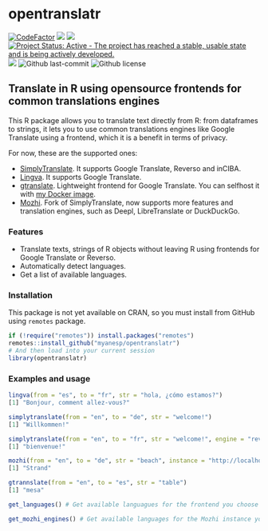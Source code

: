 # opentranslatr

<!-- badges: start -->
[![CodeFactor](https://www.codefactor.io/repository/github/myanesp/opentranslatr/badge)](https://www.codefactor.io/repository/github/myanesp/opentranslatr) [![](https://img.shields.io/github/languages/code-size/myanesp/opentranslatr.svg)](https://github.com/myanesp/opentranslatr) [![](https://img.shields.io/badge/lifecycle-experimental-orange.svg)](https://lifecycle.r-lib.org/articles/stages.html#experimental) [![Project Status: Active - The project has reached a stable, usable state and is being actively developed.](https://www.repostatus.org/badges/latest/active.svg)](https://www.repostatus.org/#active)
![](https://badgen.net/github/stars/myanesp/opentranslatr?icon=github&label=stars)
![Github last-commit](https://img.shields.io/github/last-commit/myanesp/opentranslatr)
![Github license](https://badgen.net/github/license/myanesp/opentranslatr)
<!-- badges: end -->

## Translate in R using opensource frontends for common translations engines
This R package allows you to translate text directly from R: from dataframes to strings,
it lets you to use common translations engines like Google Translate using a frontend,
which it is a benefit in terms of privacy. 

For now, these are the supported ones:

- [SimplyTranslate](https://codeberg.org/ManeraKai/simplytranslate). It supports Google Translate,
Reverso and inCIBA.
- [Lingva](https://github.com/thedaviddelta/lingva-translate). It supports Google Translate. 
- [gtranslate](https://git.sr.ht/~yerinalexey/gtranslate). Lightweight frontend for Google Translate.
You can selfhost it with [my Docker image](https://github.com/myanesp/docker-gtranslate/).
- [Mozhi](https://codeberg.org/aryak/mozhi). Fork of SimplyTranslate, now supports more features
and translation engines, such as Deepl, LibreTranslate or DuckDuckGo.

### Features
- Translate texts, strings of R objects without leaving R using frontends for Google Translate or Reverso.
- Automatically detect languages.
- Get a list of available languages.

### Installation
This package is not yet available on CRAN, so you must install from GitHub using `remotes` package.
```r
if (!require("remotes")) install.packages("remotes")
remotes::install_github("myanesp/opentranslatr")
# And then load into your current session
library(opentranslatr)
```

### Examples and usage
```r
lingva(from = "es", to = "fr", str = "hola, ¿cómo estamos?")
[1] "Bonjour, comment allez-vous?"

simplytranslate(from = "en", to = "de", str = "welcome!")
[1] "Willkommen!"

simplytranslate(from = "en", to = "fr", str = "welcome!", engine = "reverso") # select engine
[1] "bienvenue!"

mozhi(from = "en", to = "de", str = "beach", instance = "http://localhost:3000")
[1] "Strand"

gtrannslate(from = "en", to = "es", str = "table")
[1] "mesa"

get_languages() # Get available languagues for the frontend you choose

get_mozhi_engines() # Get available languages for the Mozhi instance you choose
```
